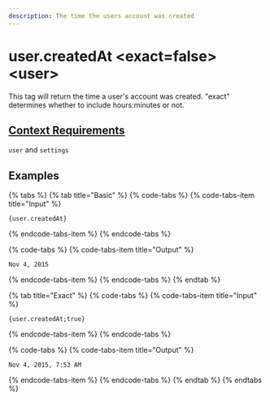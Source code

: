 ```yaml
---
description: The time the users account was created
---
```


# user.createdAt &lt;exact=false&gt; &lt;user&gt;

This tag will return the time a user's account was created. "exact" determines whether to include hours:minutes or not.

## [Context Requirements](../tags.md#context-requirements)

`user` and `settings`

## Examples

{% tabs %}
{% tab title="Basic" %}
{% code-tabs %}
{% code-tabs-item title="Input" %}
```text
{user.createdAt}
```
{% endcode-tabs-item %}
{% endcode-tabs %}

{% code-tabs %}
{% code-tabs-item title="Output" %}
```text
Nov 4, 2015
```
{% endcode-tabs-item %}
{% endcode-tabs %}
{% endtab %}

{% tab title="Exact" %}
{% code-tabs %}
{% code-tabs-item title="Input" %}
```text
{user.createdAt;true}
```
{% endcode-tabs-item %}
{% endcode-tabs %}

{% code-tabs %}
{% code-tabs-item title="Output" %}
```text
Nov 4, 2015, 7:53 AM
```
{% endcode-tabs-item %}
{% endcode-tabs %}
{% endtab %}
{% endtabs %}

